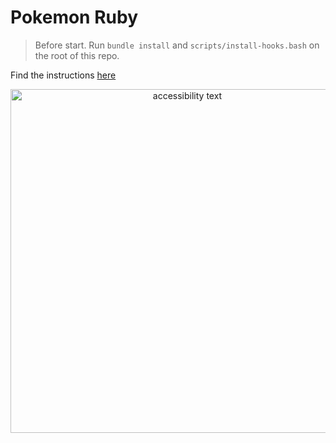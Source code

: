 # Pokemon Ruby

> Before start. Run `bundle install` and `scripts/install-hooks.bash` on the root of this repo.

Find the instructions [here](https://school.codeable.la/app/weeks/4/lessons/8d96d56eefe74bd982450b9513151a50)

<p align="center">
  <img src="https://i.ibb.co/X2wQCcF/asdasd.png" width="550" alt="accessibility text">
</p>
